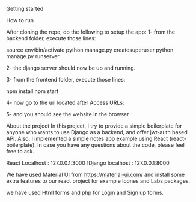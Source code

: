 Getting started


How to run

After cloning the repo, do the following to setup the app:
1- from the backend folder, execute those lines:

source env/bin/activate
python manage.py createsuperuser
python manage.py runserver

2- the django server should now be up and running.

3- from the frontend folder, execute those lines:

npm install
npm start

4- now go to the url located after Access URLs:

5- and you should see the website in the browser


About the project
In this project, I try to provide a simple boilerplate for anyone who wants to use Django as a backend, and offer jwt-auth based API.
Also, I implemented a simple notes app example using React (react-boilerplate). In case you have any questions about the code, please feel free to ask.



React Localhost : 127.0.0.1:3000
]Django localhost : 127.0.0.1:8000

We have used Material UI from https://material-ui.com/ and install some extra features to our react project for example Icones and Labs packages.

we have used Html forms and php for Login and Sign up forms.


